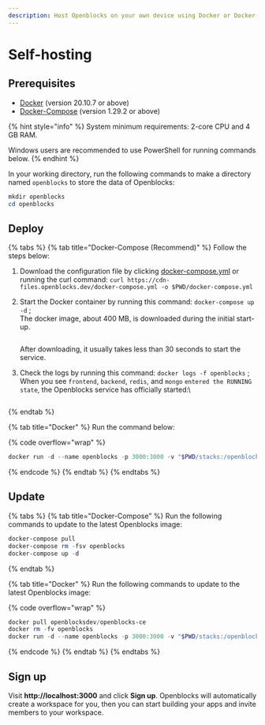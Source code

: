 ```yaml
---
description: Host Openblocks on your own device using Docker or Docker-Compose.
---
```


# Self-hosting

## Prerequisites

* [Docker](https://docs.docker.com/get-docker/) (version 20.10.7 or above)
* [Docker-Compose](https://docs.docker.com/compose/install/) (version 1.29.2 or above)

{% hint style="info" %}
System minimum requirements: 2-core CPU and 4 GB RAM.

Windows users are recommended to use PowerShell for running commands below.
{% endhint %}

In your working directory, run the following commands to make a directory named `openblocks` to store the data of Openblocks:

```powershell
mkdir openblocks
cd openblocks
```

## Deploy

{% tabs %}
{% tab title="Docker-Compose (Recommend)" %}
Follow the steps below:

1. Download the configuration file by clicking [docker-compose.yml](https://cdn-files.openblocks.dev/docker-compose.yml) or running the curl command: `curl https://cdn-files.openblocks.dev/docker-compose.yml -o $PWD/docker-compose.yml`
2.  Start the Docker container by running this command: `docker-compose up -d` ;\
    The docker image, about 400 MB, is downloaded during the initial start-up.

    <figure><img src="../.gitbook/assets/download-ce.png" alt=""><figcaption></figcaption></figure>

    After downloading, it usually takes less than 30 seconds to start the service.
3.  Check the logs by running this command: `docker logs -f openblocks` ;\
    When you see `frontend`, `backend`, `redis`, and `mongo` `entered the RUNNING state`, the Openblocks service has officially started:\


    <figure><img src="../.gitbook/assets/check-logs-ce.png" alt=""><figcaption></figcaption></figure>
{% endtab %}

{% tab title="Docker" %}
Run the command below:

{% code overflow="wrap" %}
```powershell
docker run -d --name openblocks -p 3000:3000 -v "$PWD/stacks:/openblocks-stacks" openblocksdev/openblocks-ce
```
{% endcode %}
{% endtab %}
{% endtabs %}

## Update

{% tabs %}
{% tab title="Docker-Compose" %}
Run the following commands to update to the latest Openblocks image:

```powershell
docker-compose pull
docker-compose rm -fsv openblocks
docker-compose up -d
```
{% endtab %}

{% tab title="Docker" %}
Run the following commands to update to the latest Openblocks image:

{% code overflow="wrap" %}
```powershell
docker pull openblocksdev/openblocks-ce
docker rm -fv openblocks
docker run -d --name openblocks -p 3000:3000 -v "$PWD/stacks:/openblocks-stacks" openblocksdev/openblocks-ce
```
{% endcode %}
{% endtab %}
{% endtabs %}

## Sign up

Visit **http://localhost:3000** and click **Sign up**. Openblocks will automatically create a workspace for you, then you can start building your apps and invite members to your workspace.

<figure><img src="../.gitbook/assets/after-deployment.png" alt=""><figcaption></figcaption></figure>
